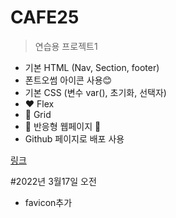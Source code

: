 # CAFE25

>연습용 프로젝트1

+ 기본 HTML (Nav, Section, footer)
+ 폰트오썸 아이콘 사용😊
+ 기본 CSS (변수 var(), 초기화, 선택자)
+ ❤ Flex
+ 💖 Grid
+ 💖 반응형 웹페이지 🚗
+ Github 페이지로 배포 사용

[링크](https://wcreatedo.github.io/CAFE25/)

#2022년 3월17일 오전
+ favicon추가

